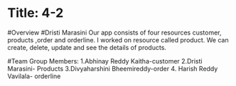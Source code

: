 # Title: 4-2


#Overview
#Dristi Marasini
Our app consists of four resources customer, products ,order and orderline. I worked on resource called product. We can create, delete, update and see the details of products.

#Team
Group Members:
1.Abhinay Reddy Kaitha-customer
2.Dristi Marasini- Products
3.Divyaharshini Bheemireddy-order
4. Harish Reddy Vavilala- orderline